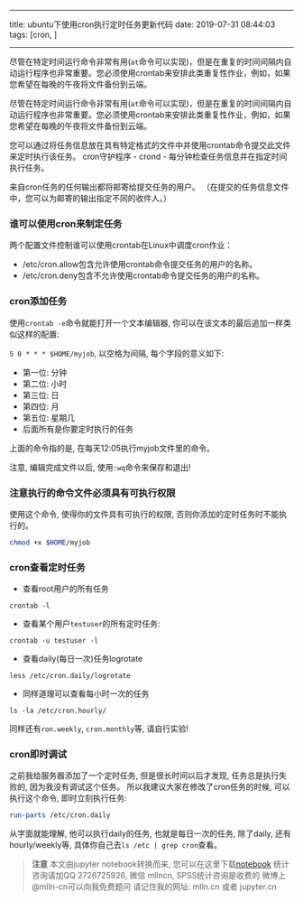 
---

title: ubuntu下使用cron执行定时任务更新代码
date: 2019-07-31 08:44:03
tags: [cron, ]

---

尽管在特定时间运行命令非常有用(`at`命令可以实现)，但是在重复的时间间隔内自动运行程序也非常重要。您必须使用crontab来安排此类重复性作业，例如，如果您希望在每晚的午夜将文件备份到云端。

<!-- more -->

尽管在特定时间运行命令非常有用(`at`命令可以实现)，但是在重复的时间间隔内自动运行程序也非常重要。您必须使用crontab来安排此类重复性作业，例如，如果您希望在每晚的午夜将文件备份到云端。

您可以通过将任务信息放在具有特定格式的文件中并使用crontab命令提交此文件来定时执行该任务。 cron守护程序 -  crond  - 每分钟检查任务信息并在指定时间执行任务。

来自cron任务的任何输出都将邮寄给提交任务的用户。 （在提交的任务信息文件中，您可以为邮寄的输出指定不同的收件人。）

### 谁可以使用cron来制定任务

两个配置文件控制谁可以使用crontab在Linux中调度cron作业：

- /etc/cron.allow包含允许使用crontab命令提交任务的用户的名称。
- /etc/cron.deny包含不允许使用crontab命令提交任务的用户的名称。

### cron添加任务

使用`crontab -e`命令就能打开一个文本编辑器, 你可以在该文本的最后追加一样类似这样的配置:

`5 0 * * * $HOME/myjob`, 以空格为间隔, 每个字段的意义如下:

- 第一位: 分钟
- 第二位: 小时
- 第三位: 日
- 第四位: 月
- 第五位: 星期几
- 后面所有是你要定时执行的任务


上面的命令指的是, 在每天12:05执行myjob文件里的命令。


注意, 编辑完成文件以后, 使用`:wq`命令来保存和退出!

### 注意执行的命令文件必须具有可执行权限

使用这个命令, 使得你的文件具有可执行的权限, 否则你添加的定时任务时不能执行的。
```bash
chmod +x $HOME/myjob
```

### cron查看定时任务

- 查看root用户的所有任务

```
crontab -l
```

- 查看某个用户`testuser`的所有定时任务:

```
crontab -u testuser -l
```

- 查看daily(每日一次)任务logrotate

```
less /etc/cron.daily/logrotate
```

- 同样道理可以查看每小时一次的任务

```
ls -la /etc/cron.hourly/
```

同样还有`ron.weekly`, `cron.monthly`等, 请自行实验!



### cron即时调试

之前我给服务器添加了一个定时任务, 但是很长时间以后才发现, 任务总是执行失败的, 因为我没有调试这个任务。 
所以我建议大家在修改了cron任务的时候, 可以执行这个命令, 即时立刻执行任务:


```bash
run-parts /etc/cron.daily
```

从字面就能理解, 他可以执行daily的任务, 也就是每日一次的任务, 除了daily, 还有hourly/weekly等, 具体你自己去`ls /etc | grep cron`查看。




> **注意**
> 本文由jupyter notebook转换而来, 您可以在这里下载[notebook](ubuntu下使用cron执行定时任务更新代码.ipynb)
> 统计咨询请加QQ 2726725926, 微信 mllncn,  SPSS统计咨询是收费的
> 微博上@mlln-cn可以向我免费题问
> 请记住我的网址: mlln.cn 或者 jupyter.cn
